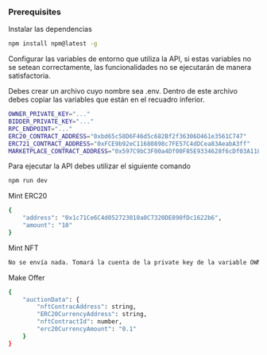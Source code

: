 ### Prerequisites

Instalar las dependencias

```sh
npm install npm@latest -g
```

Configurar las variables de entorno que utiliza la API, si estas variables no se setean correctamente, las funcionalidades no se ejecutarán de manera satisfactoria.

Debes crear un archivo cuyo nombre sea .env. Dentro de este archivo debes copiar las variables que están en el recuadro inferior. 

```sh
OWNER_PRIVATE_KEY="..."
BIDDER_PRIVATE_KEY="..."
RPC_ENDPOINT="..."
ERC20_CONTRACT_ADDRESS="0xbd65c58D6F46d5c682Bf2f36306D461e3561C747" 
ERC721_CONTRACT_ADDRESS="0xFCE9b92eC11680898c7FE57C4dDCea83AeabA3ff"
MARKETPLACE_CONTRACT_ADDRESS="0x597C9bC3F00a4Df00F85E9334628f6cDf03A1184"
```

Para ejecutar la API debes utilizar el siguiente comando

```sh
npm run dev
```

Mint ERC20

```sh
{
    "address": "0x1c71Ce6C4d052723010a0C7320DE890fDc1622b6",
    "amount": "10"
}
```

Mint NFT

```sh
No se envía nada. Tomará la cuenta de la private key de la variable OWNER_PRIVATE_KEY del archivo .env como el owner.
```

Make Offer

```sh
{
    "auctionData": {
        "nftContracAddress": string,
        "ERC20CurrencyAddress": string,
        "nftContractId": number,
        "erc20CurrencyAmount": "0.1"
    }
}
  ```